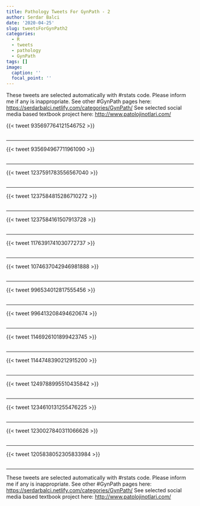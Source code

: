 ```yaml
---
title: Pathology Tweets For GynPath - 2
author: Serdar Balci
date: '2020-04-25'
slug: tweetsForGynPath2
categories:
  - R
  - tweets
  - pathology
  - GynPath
tags: []
image:
  caption: ''
  focal_point: ''
---
```



These tweets are selected automatically with #rstats code. Please inform me if any is inappropriate.
See other #GynPath pages here: https://serdarbalci.netlify.com/categories/GynPath/ 
See selected social media based textbook project here: http://www.patolojinotlari.com/

{{< tweet 935697764121546752 >}}
<br>
<br>
<hr>
{{< tweet 935694967711961090 >}}
<br>
<br>
<hr>
{{< tweet 1237591783556567040 >}}
<br>
<br>
<hr>
{{< tweet 1237584815286710272 >}}
<br>
<br>
<hr>
{{< tweet 1237584161507913728 >}}
<br>
<br>
<hr>
{{< tweet 1176391741030772737 >}}
<br>
<br>
<hr>
{{< tweet 1074637042946981888 >}}
<br>
<br>
<hr>
{{< tweet 996534012817555456 >}}
<br>
<br>
<hr>
{{< tweet 996413208494620674 >}}
<br>
<br>
<hr>
{{< tweet 1146926101899423745 >}}
<br>
<br>
<hr>
{{< tweet 1144748390212915200 >}}
<br>
<br>
<hr>
{{< tweet 1249788995510435842 >}}
<br>
<br>
<hr>
{{< tweet 1234610131255476225 >}}
<br>
<br>
<hr>
{{< tweet 1230027840311066626 >}}
<br>
<br>
<hr>
{{< tweet 1205838052305833984 >}}
<br>
<br>
<hr>


These tweets are selected automatically with #rstats code. Please inform me if any is inappropriate.
See other #GynPath pages here: https://serdarbalci.netlify.com/categories/GynPath/ 
See selected social media based textbook project here: http://www.patolojinotlari.com/
